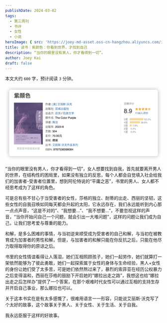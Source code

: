 ```yaml
---
publishDate: 2024-03-02
tags:
  - 第三周刊
  - 书评
  - 女性
  - 小说
heroImage: { src: 'https://joey-md-asset.oss-cn-hangzhou.aliyuncs.com/img/202412171937359.png', inferSize: true}
title: 读书｜紫颜色：你看到世界，才找到自己
description: “当你的眼里没有男人，你才看得到一切”。
author: Joey Kai
draft: false
---
```


本文大约 `600` 字，预计阅读 `3` 分钟。

![202403020918987](../assets/2024/202403020918987.png)


“当你的眼里没有男人，你才看得到一切”，女人想要找到自我，首先就要离开男人的世界，在结构性的困局里，如果没有独立的反思，每个人都会自觉填入社会给我们的加害者-受害者位置里，想到阿伦特说的“平庸之恶”，书里的男人、女人都不经思考成为了这样的角色。

可是总有些不甘心于当受害者的女性，莎格的独立、耐蒂的出走、西丽的坚韧，这些女性的自我召唤如同每天都会升起的太阳，它永远存在，我们永远能听到内心那一点点声音，“这是不对的”、“我想要…”、“我不想要…”，不要忽视这样的声音，“当你开始问自己一个问题，就会引出一大堆问题”，这样的问题让我们成为自己，让我们思考爱与尊重的能力。

和解，是多么困难的事情，与当初逆来顺受成为受害者的自己和解，与当初在被教育成为加害者的男性和解，但是，与加害者的和解只能在你反抗之后，只能在他尽力取得取得你的原谅之后。

书里的女性情谊看得让人落泪，她们互相照顾孩子，她们一起劳作，她们就算打一架依然能够为了彼此勇敢，她们一起探索属于女性的身体与生命经验，黑人+女性的身份让她们受了太多苦，可是她们依然熬过来了，暴烈的索菲亚在经历公权暴力之后变得温和，西丽在莎格的鼓励下开启她的“娜拉出走之路”，我想这也给“娜拉出走之后怎样办”提供了一个答案，在那个艰难时代女性可以通过互相的支持生存并开启自己事业，那么娜拉也可以。

关于这本书实在是有太多感慨了，很难用语言一一形容，只能说艾丽斯·沃克写了个太好的故事，这个故事关于黑人、关于女性、关于生活、关于自我。

我永远臣服于这样的好故事。